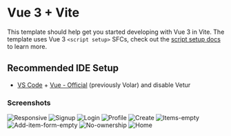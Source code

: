 # Vue 3 + Vite

This template should help get you started developing with Vue 3 in Vite. The template uses Vue 3 `<script setup>` SFCs, check out the [script setup docs](https://v3.vuejs.org/api/sfc-script-setup.html#sfc-script-setup) to learn more.

## Recommended IDE Setup

- [VS Code](https://code.visualstudio.com/) + [Vue - Official](https://marketplace.visualstudio.com/items?itemName=Vue.volar) (previously Volar) and disable Vetur

### Screenshots


![Responsive](https://github.com/malykdim/yt-playlists/assets/38568843/fbf22cdb-9e82-4e88-a3ce-2d2473ae3d51)
![Signup](https://github.com/malykdim/yt-playlists/assets/38568843/5990250f-4f68-40ff-b635-30321bbd4ec7)
![Login](https://github.com/malykdim/yt-playlists/assets/38568843/77ac839f-af45-47b9-957d-d92031e99622)
![Profile](https://github.com/malykdim/yt-playlists/assets/38568843/2f6456cb-3ead-4eab-98df-ee6feb145710)
![Create](https://github.com/malykdim/yt-playlists/assets/38568843/a967fd9c-5550-40e2-a4bf-affc1cdd9118)
![Items-empty](https://github.com/malykdim/yt-playlists/assets/38568843/7c6f39e2-65df-4b31-be49-d9904578fb32)
![Add-item-form-empty](https://github.com/malykdim/yt-playlists/assets/38568843/6b9de8d6-e961-461e-b4b6-bcc32176d18c)
![No-ownership](https://github.com/malykdim/yt-playlists/assets/38568843/e330d899-0320-4c14-8803-2d0abfbfe462)
![Home](https://github.com/malykdim/yt-playlists/assets/38568843/3eb410fe-2daf-4bc0-a5af-508ba060c8b5)
